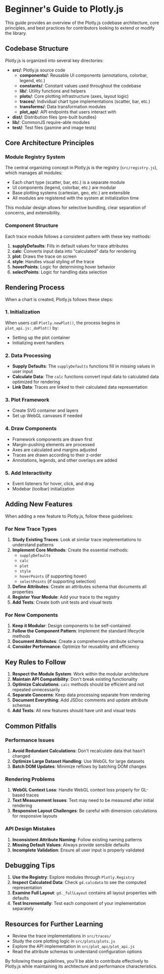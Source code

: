 # Beginner's Guide to Plotly.js

This guide provides an overview of the Plotly.js codebase architecture, core principles, and best practices for contributors looking to extend or modify the library.

## Codebase Structure

Plotly.js is organized into several key directories:

- **src/**: Plotly.js source code
  - **components/**: Reusable UI components (annotations, colorbar, legend, etc.)
  - **constants/**: Constant values used throughout the codebase
  - **lib/**: Utility functions and helpers
  - **plots/**: Core plotting infrastructure (axes, layout logic)
  - **traces/**: Individual chart type implementations (scatter, bar, etc.)
  - **transforms/**: Data transformation modules
  - **plot_api/**: API endpoints that users interact with
- **dist/**: Distribution files (pre-built bundles)
- **lib/**: CommonJS require-able modules
- **test/**: Test files (jasmine and image tests)

## Core Architecture Principles

### Module Registry System

The central organizing concept in Plotly.js is the registry (`src/registry.js`), which manages all modules:

- Each chart type (scatter, bar, etc.) is a separate module
- UI components (legend, colorbar, etc.) are modular
- Base plotting systems (cartesian, geo, etc.) are extensible
- All modules are registered with the system at initialization time

This modular design allows for selective bundling, clear separation of concerns, and extensibility.

### Component Structure

Each trace module follows a consistent pattern with these key methods:

1. **supplyDefaults**: Fills in default values for trace attributes
2. **calc**: Converts input data into "calculated" data for rendering
3. **plot**: Draws the trace on screen
4. **style**: Handles visual styling of the trace
5. **hoverPoints**: Logic for determining hover behavior
6. **selectPoints**: Logic for handling data selection

## Rendering Process

When a chart is created, Plotly.js follows these steps:

### 1. Initialization
When users call `Plotly.newPlot()`, the process begins in `plot_api.js:_doPlot()` by:
- Setting up the plot container
- Initializing event handlers

### 2. Data Processing
- **Supply Defaults**: The `supplyDefaults` functions fill in missing values in user input
- **Calculate Data**: The `calc` functions convert input data to calculated data optimized for rendering
- **Link Data**: Traces are linked to their calculated data representation

### 3. Plot Framework
- Create SVG container and layers
- Set up WebGL canvases if needed

### 4. Draw Components
- Framework components are drawn first
- Margin-pushing elements are processed
- Axes are calculated and margins adjusted
- Traces are drawn according to their z-order
- Annotations, legends, and other overlays are added

### 5. Add Interactivity
- Event listeners for hover, click, and drag
- Modebar (toolbar) initialization

## Adding New Features

When adding a new feature to Plotly.js, follow these guidelines:

### For New Trace Types

1. **Study Existing Traces**: Look at similar trace implementations to understand patterns
2. **Implement Core Methods**: Create the essential methods:
   - `supplyDefaults`
   - `calc`
   - `plot`
   - `style`
   - `hoverPoints` (if supporting hover)
   - `selectPoints` (if supporting selection)
3. **Define Attributes**: Create an attributes schema that documents all properties
4. **Register Your Module**: Add your trace to the registry
5. **Add Tests**: Create both unit tests and visual tests

### For New Components

1. **Keep it Modular**: Design components to be self-contained
2. **Follow the Component Pattern**: Implement the standard lifecycle methods
3. **Document Attributes**: Create a comprehensive attribute schema
4. **Consider Performance**: Optimize for reusability and efficiency

## Key Rules to Follow

1. **Respect the Module System**: Work within the modular architecture
2. **Maintain API Compatibility**: Don't break existing functionality
3. **Optimize Calculations**: `calc` methods should be efficient and not repeated unnecessarily
4. **Separate Concerns**: Keep data processing separate from rendering
5. **Document Everything**: Add JSDoc comments and update attribute schemas
6. **Add Tests**: All new features should have unit and visual tests

## Common Pitfalls

### Performance Issues

1. **Avoid Redundant Calculations**: Don't recalculate data that hasn't changed
2. **Optimize Large Dataset Handling**: Use WebGL for large datasets
3. **Batch DOM Updates**: Minimize reflows by batching DOM changes

### Rendering Problems

1. **WebGL Context Loss**: Handle WebGL context loss properly for GL-based traces
2. **Text Measurement Issues**: Text may need to be measured after initial rendering
3. **Responsive Layout Challenges**: Be careful with dimension calculations for responsive layouts

### API Design Mistakes

1. **Inconsistent Attribute Naming**: Follow existing naming patterns
2. **Missing Default Values**: Always provide sensible defaults
3. **Incomplete Validation**: Ensure all user input is properly validated

## Debugging Tips

1. **Use the Registry**: Explore modules through `Plotly.Registry`
2. **Inspect Calculated Data**: Check `gd.calcdata` to see the computed representation
3. **Examine Full Layout**: `gd._fullLayout` contains all layout properties with defaults
4. **Test Incrementally**: Test each component of your implementation separately

## Resources for Further Learning

- Review the trace implementations in `src/traces/`
- Study the core plotting logic in `src/plots/plots.js`
- Explore the API implementation in `src/plot_api/plot_api.js`
- Read the attribute schemas to understand configuration options

By following these guidelines, you'll be able to contribute effectively to Plotly.js while maintaining its architecture and performance characteristics.